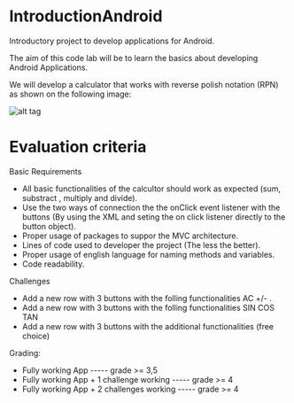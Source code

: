 # IntroductionAndroid
Introductory project to develop applications for Android.



The aim of this code lab will be to learn the basics about developing Android Applications.

We will develop a calculator that works with reverse polish notation (RPN) as shown on the following image:


![alt tag](https://github.com/COSW-ECI/IntroductionAndroid/blob/master/Screen%20Shot%202016-11-01%20at%208.09.16%20PM.png)


# Evaluation criteria

Basic Requirements

* All basic functionalities of the calcultor should work as expected (sum, substract , multiply and divide).
* Use the two ways of connection the the onClick event listener with the buttons (By using the XML and seting the on click listener directly to the button object).
* Proper usage of packages to suppor the MVC architecture.
* Lines of code used to developer the project (The less the better).
* Proper usage of english language for naming methods and variables.
* Code readability.

Challenges

* Add a new row with 3 buttons with the folling functionalities  AC +/- .
* Add a new row with 3 buttons with the folling functionalities  SIN COS TAN
* Add a new row with 3 buttons with the additional functionalities (free choice)


Grading:

* Fully working App                        -----  grade >= 3,5  
* Fully working App + 1 challenge working  -----  grade >= 4
* Fully working App + 2 challenges working -----  grade >= 4
